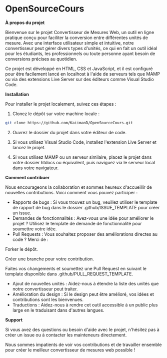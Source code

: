# OpenSourceCours
**À propos du projet**

Bienvenue sur le projet Convertisseur de Mesures Web, un outil en ligne pratique conçu pour faciliter la conversion entre différentes unités de mesure. Avec une interface utilisateur simple et intuitive, notre convertisseur peut gérer divers types d'unités, ce qui en fait un outil idéal pour les étudiants, les professionnels ou toute personne ayant besoin de conversions précises au quotidien.

Ce projet est développé en HTML, CSS et JavaScript, et il est configuré pour être facilement lancé en localhost à l'aide de serveurs tels que MAMP ou via des extensions Live Server sur des éditeurs comme Visual Studio Code.

**Installation**

Pour installer le projet localement, suivez ces étapes :

1. Clonez le dépôt sur votre machine locale :

```bash
git clone https://github.com/KaiimanD/OpenSourceCours.git
```

2. Ouvrez le dossier du projet dans votre éditeur de code.

3. Si vous utilisez Visual Studio Code, installez l'extension Live Server et lancez le projet.

4. Si vous utilisez MAMP ou un serveur similaire, placez le projet dans votre dossier htdocs ou équivalent, puis naviguez via le serveur local dans votre navigateur.

**Comment contribuer**

Nous encourageons la collaboration et sommes heureux d'accueillir de nouvelles contributions. Voici comment vous pouvez participer :

- Rapports de bugs : Si vous trouvez un bug, veuillez utiliser le template de rapport de bug dans le dossier .github/ISSUE_TEMPLATE pour créer un issue.
- Demandes de fonctionnalités : Avez-vous une idée pour améliorer le projet ? Utilisez le template de demande de fonctionnalité pour soumettre votre idée.
- Pull Requests : Vous souhaitez proposer des améliorations directes au code ? Merci de :

Forker le dépôt.

Créer une branche pour votre contribution.

Faites vos changements et soumettez une Pull Request en suivant le template disponible dans .github/PULL_REQUEST_TEMPLATE.

- Ajout de nouvelles unités : Aidez-nous à étendre la liste des unités que notre convertisseur peut traiter.
- Amélioration du design : Si le design peut être amélioré, vos idées et contributions sont les bienvenues.
- Traductions : Aidez-nous à rendre cet outil accessible à un public plus large en le traduisant dans d'autres langues.

**Support**

Si vous avez des questions ou besoin d'aide avec le projet, n'hésitez pas à créer un issue ou à contacter les mainteneurs directement.

Nous sommes impatients de voir vos contributions et de travailler ensemble pour créer le meilleur convertisseur de mesures web possible !